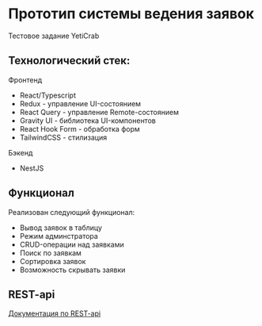 # Прототип системы ведения заявок
Тестовое задание YetiCrab
## Технологический стек:
Фронтенд
- React/Typescript
- Redux - управление UI-состоянием
- React Query - управление Remote-состоянием
- Gravity UI - библиотека UI-компонентов
- React Hook Form - обработка форм
- TailwindCSS - стилизация

Бэкенд
- NestJS


## Функционал
Реализован следующий функционал:
- Вывод заявок в таблицу
- Режим админстратора
- CRUD-операции над заявками
- Поиск по заявкам
- Сортировка заявок
- Возможность скрывать заявки


## REST-api
[Документация по REST-api](https://www.postman.com/altimetry-candidate-21400348/workspace/logistic-app/documentation/26693260-59d4a669-ec4b-4d09-926d-2c42df8f05cf)



